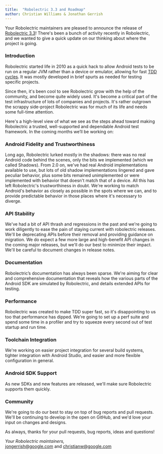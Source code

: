 ```yaml
---
title:  "Robolectric 3.3 and Roadmap"
author: Christian Williams & Jonathan Gerrish
---
```


Your Robolectric maintainers are pleased to announce the release of [Robolectric 3.3](https://github.com/robolectric/robolectric/releases/tag/robolectric-3.3)! There's been a bunch of activity recently in Robolectric, and we wanted to give a quick update on our thinking about where the project is going.

### Introduction

Robolectric started life in 2010 as a quick hack to allow Android tests to be run on a regular JVM rather than a device or emulator, allowing for fast [TDD cycles](https://en.wikipedia.org/wiki/Test-driven_development#Test-driven_development_cycle). It was mostly developed in brief spurts as needed for testing specific projects.

Since then, it's been cool to see Robolectric grow with the help of the community, and become quite widely used. It's become a critical part of the test infrastructure of lots of companies and projects. It's rather outgrown the scrappy side-project Robolectric was for much of its life and needs some full-time attention.

Here's a high-level view of what we see as the steps ahead toward making Robolectric a trusted, well-supported and dependable Android test framework. In the coming months we’ll be working on:

### Android Fidelity and Trustworthiness
Long ago, Robolectric lurked mostly in the shadows: there was no real Android code behind the scenes, only the bits we implemented (which we called Shadows). From 2.0 on, we've had real Android implementations available to use, but lots of old shadow implementations lingered and gave peculiar behavior, plus some bits remained unimplemented or were implemented with behavior that doesn't match that of a device. All this has left Robolectric's trustworthiness in doubt. We're working to match Android's behavior as closely as possible in the spots where we can, and to provide predictable behavior in those places where it's necessary to diverge.

### API Stability
We've had a bit of API thrash and regressions in the past and we're going to work diligently to ease the pain of staying current with robolectric releases. We'll be deprecating APIs before their removal and providing guidance on migration. We do expect a few more large and high-benefit API changes in the coming major releases, but we'll do our best to minimize their impact. We'll be careful to document changes in release notes.

### Documentation
Robolectric’s documentation has always been sparse. We're aiming for clear and comprehensive documentation that reveals how the various parts of the Android SDK are simulated by Robolectric, and details extended APIs for testing.

### Performance
Robolectric was created to make TDD super fast, so it's disappointing to us too that performance has dipped. We're going to set up a perf suite and spend some time in a profiler and try to squeeze every second out of test startup and run time.

### Toolchain Integration
We're working on easier project integration for several build systems, tighter integration with Android Studio, and easier and more flexible configuration in general.

### Android SDK Support
As new SDKs and new features are released, we'll make sure Robolectric supports them quickly.

### Community
We're going to do our best to stay on top of bug reports and pull requests. We'll be continuing to develop in the open on GitHub, and we'd love your input on changes and designs.

As always, thanks for your pull requests, bug reports, ideas and questions!

_Your Robolectric maintainers,_
<br/>
[jongerrish@google.com](mailto:jongerrish@google.com) and [christianw@google.com](mailto:christianw@google.com)